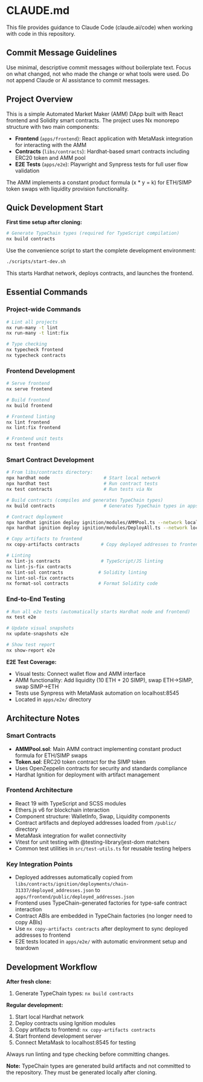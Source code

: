 # CLAUDE.md

This file provides guidance to Claude Code (claude.ai/code) when working with code in this repository.

## Commit Message Guidelines

Use minimal, descriptive commit messages without boilerplate text. Focus on what changed, not who made the change or what tools were used. Do not append Claude or AI assistance to commit messages.

## Project Overview

This is a simple Automated Market Maker (AMM) DApp built with React frontend and Solidity smart contracts. The project uses Nx monorepo structure with two main components:

- **Frontend** (`apps/frontend`): React application with MetaMask integration for interacting with the AMM
- **Contracts** (`libs/contracts`): Hardhat-based smart contracts including ERC20 token and AMM pool  
- **E2E Tests** (`apps/e2e`): Playwright and Synpress tests for full user flow validation

The AMM implements a constant product formula (x * y = k) for ETH/SIMP token swaps with liquidity provision functionality.

## Quick Development Start

**First time setup after cloning:**
```bash
# Generate TypeChain types (required for TypeScript compilation)
nx build contracts
```

Use the convenience script to start the complete development environment:
```bash
./scripts/start-dev.sh
```
This starts Hardhat network, deploys contracts, and launches the frontend.

## Essential Commands

### Project-wide Commands
```bash
# Lint all projects
nx run-many -t lint
nx run-many -t lint:fix

# Type checking
nx typecheck frontend
nx typecheck contracts
```

### Frontend Development
```bash
# Serve frontend
nx serve frontend

# Build frontend
nx build frontend

# Frontend linting
nx lint frontend
nx lint:fix frontend

# Frontend unit tests
nx test frontend
```

### Smart Contract Development
```bash
# From libs/contracts directory:
npx hardhat node                    # Start local network
npx hardhat test                    # Run contract tests
nx test contracts                   # Run tests via Nx

# Build contracts (compiles and generates TypeChain types)
nx build contracts                  # Generates TypeChain types in apps/frontend/src/typechain-types/

# Contract deployment
npx hardhat ignition deploy ignition/modules/AMMPool.ts --network localhost
npx hardhat ignition deploy ignition/modules/DeployAll.ts --network localhost

# Copy artifacts to frontend
nx copy-artifacts contracts        # Copy deployed addresses to frontend (ABIs no longer needed - TypeChain used)

# Linting
nx lint-js contracts               # TypeScript/JS linting
nx lint-js-fix contracts
nx lint-sol contracts             # Solidity linting
nx lint-sol-fix contracts
nx format-sol contracts           # Format Solidity code
```

### End-to-End Testing
```bash
# Run all e2e tests (automatically starts Hardhat node and frontend)
nx test e2e

# Update visual snapshots
nx update-snapshots e2e

# Show test report
nx show-report e2e
```

**E2E Test Coverage:**
- Visual tests: Connect wallet flow and AMM interface
- AMM functionality: Add liquidity (10 ETH + 20 SIMP), swap ETH→SIMP, swap SIMP→ETH
- Tests use Synpress with MetaMask automation on localhost:8545
- Located in `apps/e2e/` directory

## Architecture Notes

### Smart Contracts
- **AMMPool.sol**: Main AMM contract implementing constant product formula for ETH/SIMP swaps
- **Token.sol**: ERC20 token contract for the SIMP token
- Uses OpenZeppelin contracts for security and standards compliance
- Hardhat Ignition for deployment with artifact management

### Frontend Architecture
- React 19 with TypeScript and SCSS modules
- Ethers.js v6 for blockchain interaction
- Component structure: WalletInfo, Swap, Liquidity components
- Contract artifacts and deployed addresses loaded from `/public/` directory
- MetaMask integration for wallet connectivity
- Vitest for unit testing with @testing-library/jest-dom matchers
- Common test utilities in `src/test-utils.ts` for reusable testing helpers

### Key Integration Points
- Deployed addresses automatically copied from `libs/contracts/ignition/deployments/chain-31337/deployed_addresses.json` to `apps/frontend/public/deployed_addresses.json`
- Frontend uses TypeChain-generated factories for type-safe contract interaction
- Contract ABIs are embedded in TypeChain factories (no longer need to copy ABIs)
- Use `nx copy-artifacts contracts` after deployment to sync deployed addresses to frontend
- E2E tests located in `apps/e2e/` with automatic environment setup and teardown

## Development Workflow

**After fresh clone:**
1. Generate TypeChain types: `nx build contracts`

**Regular development:**
1. Start local Hardhat network
2. Deploy contracts using Ignition modules
3. Copy artifacts to frontend: `nx copy-artifacts contracts`
4. Start frontend development server
5. Connect MetaMask to localhost:8545 for testing

Always run linting and type checking before committing changes.

**Note:** TypeChain types are generated build artifacts and not committed to the repository. They must be generated locally after cloning.